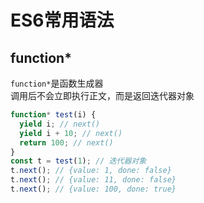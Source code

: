 # ES6常用语法
**function\***
---
`function*`是函数生成器  
调用后不会立即执行正文，而是返回迭代器对象
```js
function* test(i) {
  yield i; // next()
  yield i + 10; // next()
  return 100; // next()
}
const t = test(1); // 迭代器对象
t.next(); // {value: 1, done: false}
t.next(); // {value: 11, done: false}
t.next(); // {value: 100, done: true}
```

